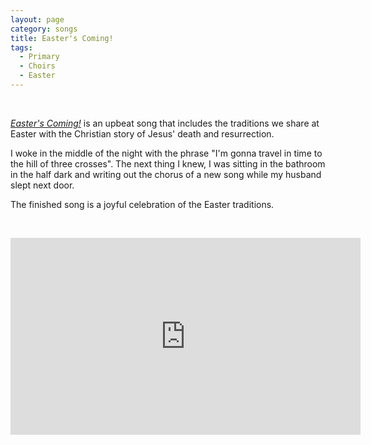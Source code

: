 ```yaml
---
layout: page
category: songs
title: Easter's Coming!
tags:
  - Primary
  - Choirs
  - Easter
---
```

&nbsp;

[*Easter's Coming!*](https://www.starshine.co.uk/songzone?s=Easter%27s+Coming) is an upbeat song that includes the traditions we share at Easter with the Christian story of Jesus' death and resurrection.

I woke in the middle of the night with the phrase "I'm gonna travel in time to the hill of three crosses". The next thing I knew, I was sitting in the bathroom in the half dark and writing out the chorus of a new song while my husband slept next door. 

The finished song is a joyful celebration of the Easter traditions.

&nbsp;

<iframe width="560" height="315" src="https://www.youtube.com/embed/LBpPeOHVC_g" frameborder="0" allow="accelerometer; autoplay; clipboard-write; encrypted-media; gyroscope; picture-in-picture" allowfullscreen></iframe>


&nbsp;

